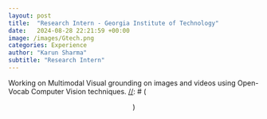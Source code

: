 ```yaml
---
layout: post
title:  "Research Intern - Georgia Institute of Technology"
date:   2024-08-28 22:21:59 +00:00
image: /images/Gtech.png
categories: Experience
author: "Karun Sharma"
subtitle: "Research Intern"
---
```

Working on Multimodal Visual grounding on images and videos using Open-Vocab Computer Vision techniques.
[//]: # (<center>)

[//]: # (<iframe src="http://www.youtube.com/embed/iywCOqZYVXg" frameborder="0" height="315" width="560"></iframe>)

[//]: # (</center>)